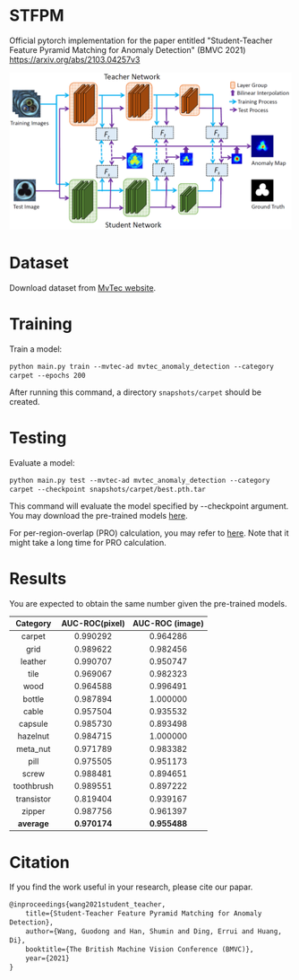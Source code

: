 # STFPM
Official pytorch implementation for the paper entitled "Student-Teacher Feature Pyramid Matching for Anomaly Detection" (BMVC 2021)
https://arxiv.org/abs/2103.04257v3

![plot](./figs/arch.jpg)


# Dataset
Download dataset from [MvTec website](https://www.mvtec.com/company/research/datasets/mvtec-ad/).


# Training
Train a model:
```
python main.py train --mvtec-ad mvtec_anomaly_detection --category carpet --epochs 200
```
After running this command, a directory `snapshots/carpet` should be created.

# Testing
Evaluate a model:
```
python main.py test --mvtec-ad mvtec_anomaly_detection --category carpet --checkpoint snapshots/carpet/best.pth.tar
```
This command will evaluate the model specified by --checkpoint argument. You may download the pre-trained models [here](https://drive.google.com/drive/folders/16Ra76UhwY8EZg2SAaJCdFFZfaJbpGhdq?usp=sharing).

For per-region-overlap (PRO) calculation, you may refer to [here](https://github.com/YoungGod/DFR/blob/a942f344570db91bc7feefc6da31825cf15ba3f9/DFR-source/anoseg_dfr.py#L447). Note that it might take a long time for PRO calculation.


# Results

You are expected to obtain the same number given the pre-trained models.

|  Category    |   AUC-ROC(pixel)  |   AUC-ROC (image)  | 
| :---------:  |  :-----: |  :-----: |
| carpet       | 0.990292 | 0.964286 |
| grid         | 0.989622 | 0.982456 |
| leather      | 0.990707 | 0.950747 |
| tile         | 0.969067 | 0.982323 |
| wood         | 0.964588 | 0.996491 |
| bottle       | 0.987894 | 1.000000 |
| cable        | 0.957504 | 0.935532 |
| capsule      | 0.985730 | 0.893498 |
| hazelnut     | 0.984715 | 1.000000 |
| meta_nut     | 0.971789 | 0.983382 |
| pill         | 0.975505 | 0.951173 |
| screw        | 0.988481 | 0.894651 |
| toothbrush   | 0.989551 | 0.897222 |
| transistor   | 0.819404 | 0.939167 |
| zipper       | 0.987756 | 0.961397 |
| <b>average</b>      | <b>0.970174</b> | <b>0.955488</b> |




# Citation

If you find the work useful in your research, please cite our papar.
```
@inproceedings{wang2021student_teacher,
    title={Student-Teacher Feature Pyramid Matching for Anomaly Detection},
    author={Wang, Guodong and Han, Shumin and Ding, Errui and Huang, Di},
    booktitle={The British Machine Vision Conference (BMVC)},
    year={2021}
}
```
